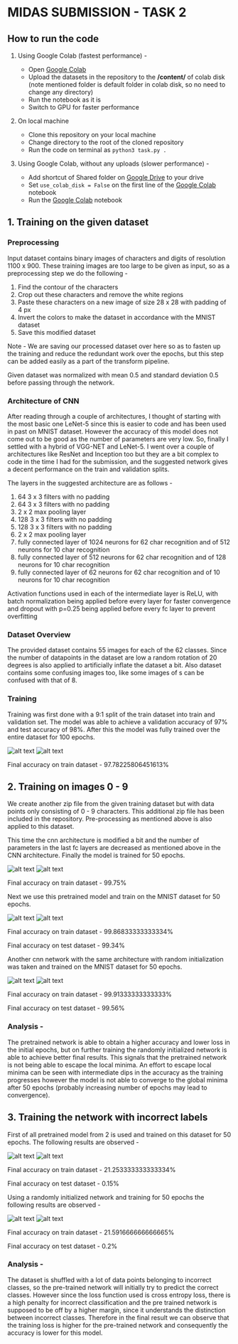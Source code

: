 # MIDAS SUBMISSION - TASK 2

## How to run the code

1. Using Google Colab (fastest performance) -
	
	- Open [Google Colab](https://colab.research.google.com/drive/1zZHfFcNO0kKhvA38sM7M5QG6SIqEWSlx?usp=sharing)
	- Upload the datasets in the repository to the **/content/** of colab disk (note mentioned folder is default folder in colab disk, so no need to change any directory)
	- Run the notebook as it is
	- Switch to GPU for faster performance

2. On local machine
	- Clone this repository on your local machine
	- Change directory to the root of the cloned repository
	- Run the code on terminal as ```python3 task.py .```

3. Using Google Colab, without any uploads (slower performance) -
	- Add shortcut of Shared folder on [Google Drive](https://drive.google.com/drive/folders/17ZcAqmvDb1Kp6IeoLWxbyly5DSNf5s_V?usp=sharing) to your drive
	- Set ```use_colab_disk = False``` on the first line of the [Google Colab](https://colab.research.google.com/drive/1zZHfFcNO0kKhvA38sM7M5QG6SIqEWSlx?usp=sharing) notebook
	- Run the [Google Colab](https://colab.research.google.com/drive/1zZHfFcNO0kKhvA38sM7M5QG6SIqEWSlx?usp=sharing) notebook

## 1. Training on the given dataset

### Preprocessing 

Input dataset contains binary images of characters and digits of resolution 1100 x 900. These training images are too large to be given as input, so as a preprocessing step we do the following -

1. Find the contour of the characters
2. Crop out these characters and remove the white regions
3. Paste these characters on a new image of size 28 x 28 with padding of 4 px
4. Invert the colors to make the dataset in accordance with the MNIST dataset
5. Save this modified dataset

Note - We are saving our processed dataset over here so as to fasten up the training and reduce the redundant work over the epochs, but this step can be added easily as a part of the transform pipeline.

Given dataset was normalized with mean 0.5 and standard deviation 0.5 before passing through the network.

### Architecture of CNN

After reading through a couple of architectures, I thought of starting with the most basic one LeNet-5 since this is easier to code and has been used in past on MNIST dataset. However the accuracy of this model does not come out to be good as the number of parameters are very low. So, finally I settled with a hybrid of VGG-NET and LeNet-5. I went over a couple of architectures like ResNet and Inception too but they are a bit complex to code in the time I had for the submission, and the suggested network gives a decent performance on the train and validation splits.

The layers in the suggested architecture are as follows -

1. 64 3 x 3 filters with no padding
2. 64 3 x 3 filters with no padding
3. 2 x 2 max pooling layer
4. 128 3 x 3 filters with no padding
5. 128 3 x 3 filters with no padding
6. 2 x 2 max pooling layer
7. fully connected layer of 1024 neurons for 62 char recognition and of 512 neurons for 10 char recognition
8. fully connected layer of 512 neurons for 62 char recognition and of 128 neurons for 10 char recognition
9. fully connected layer of 62 neurons for 62 char recognition and of 10 neurons for 10 char recognition

Activation functions used in each of the intermediate layer is ReLU, with batch normalization being applied before every layer for faster convergence and dropout with p=0.25 being applied before every fc layer to prevent overfitting

### Dataset Overview

The provided dataset contains 55 images for each of the 62 classes. Since the number of datapoints in the dataset are low a random rotation of 20 degrees is also applied to artificially inflate the dataset a bit. Also dataset contains some confusing images too, like some images of s can be confused with that of 8.

### Training

Training was first done with a 9:1 split of the train dataset into train and validation set. The model was able to achieve a validation accuracy of 97% and test accuracy of 98%. After this the model was fully trained over the entire dataset for 100 epochs.

![alt text](https://raw.githubusercontent.com/GauravPnt/midas-submission/master/assets/1-accuracy.png "Accuracy on train dataset") ![alt text](https://raw.githubusercontent.com/GauravPnt/midas-submission/master/assets/1-loss.png "Loss on train dataset")

Final accuracy on train dataset - 97.78225806451613%

## 2. Training on images 0 - 9

We create another zip file from the given training dataset but with data points only consisting of 0 - 9 characters. This additional zip file has been included in the repository. Pre-processing as mentioned above is also applied to this dataset.

 This time the cnn architecture is modified a bit and the number of parameters in the last fc layers are decreased as mentioned above in the CNN architecture. Finally the model is trained for 50 epochs.

![alt text](https://raw.githubusercontent.com/GauravPnt/midas-submission/master/assets/2-accuracy-char.png "Accuracy on train dataset") ![alt text](https://raw.githubusercontent.com/GauravPnt/midas-submission/master/assets/2-loss-char.png "Loss on train dataset")

Final accuracy on train dataset - 99.75%

Next we use this pretrained model and train on the MNIST dataset for 50 epochs.

![alt text](https://github.com/GauravPnt/midas-submission/blob/master/assets/2-accuracy-pretrained-mnist.png?raw=true "Accuracy on train dataset") ![alt text](https://github.com/GauravPnt/midas-submission/blob/master/assets/2-loss-pretrained-mnist.png?raw=true "Loss on train dataset")

Final accuracy on train dataset - 99.86833333333334%

Final accuracy on test dataset - 99.34%

Another cnn network with the same architecture with random initialization was taken and trained on the MNIST dataset for 50 epochs.

![alt text](https://github.com/GauravPnt/midas-submission/blob/master/assets/2-accuracy-random-mnist.png?raw=true "Accuracy on train dataset") ![alt text](https://github.com/GauravPnt/midas-submission/blob/master/assets/2-loss-random-mnist.png?raw=true "Loss on train dataset")

Final accuracy on train dataset - 99.91333333333333%

Final accuracy on test dataset - 99.56%

### Analysis -
The pretrained network is able to obtain a higher accuracy and lower loss in the initial epochs, but on further training the randomly initialized network is able to achieve better final results. This signals that the pretrained network is not being able to escape the local minima. An effort to escape local minima can be seen with intermediate dips in the accuracy as the training progresses however the model is not able to converge to the global minima after 50 epochs (probably increasing number of epochs may lead to convergence).

## 3. Training the network with incorrect labels

First of all pretrained model from 2 is used and trained on this dataset for 50 epochs. The following results are observed -

![alt text](https://github.com/GauravPnt/midas-submission/blob/master/assets/3-accuracy-pretrained-shuffled_mnist.png?raw=true "Accuracy on train dataset") ![alt text](https://github.com/GauravPnt/midas-submission/blob/master/assets/3-loss-pretrained-shuffled_mnist.png?raw=true "Loss on train dataset")

Final accuracy on train dataset - 21.253333333333334%

Final accuracy on test dataset - 0.15%

Using a randomly initialized network and training for 50 epochs the following results are observed -

![alt text](https://github.com/GauravPnt/midas-submission/blob/master/assets/3-accuracy-random-shuffled_mnist.png?raw=true "Accuracy on train dataset") ![alt text](https://github.com/GauravPnt/midas-submission/blob/master/assets/3-loss-random-shuffled_mnist.png?raw=true "Loss on train dataset")

Final accuracy on train dataset - 21.591666666666665%

Final accuracy on test dataset - 0.2%

### Analysis -
The dataset is shuffled with a lot of data points belonging to incorrect classes, so the pre-trained network will initially try to predict the correct classes. However since the loss function used is cross entropy loss, there is a high penalty for incorrect classification and the pre trained network is supposed to be off by a higher margin, since it understands the distinction between incorrect classes. Therefore in the final result we can observe that the training loss is higher for the pre-trained network and consequently the accuracy is lower for this model.